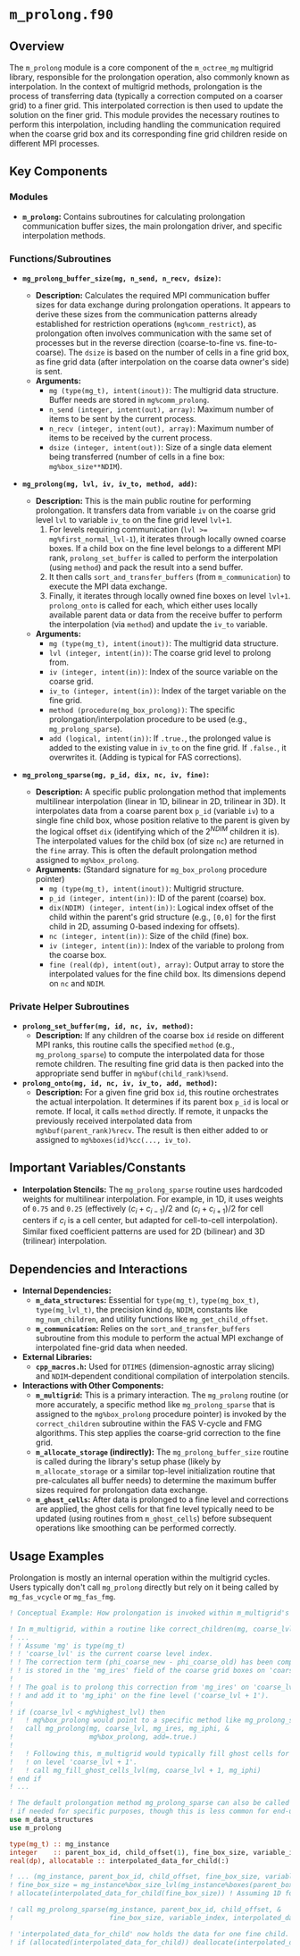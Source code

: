 # `m_prolong.f90`

## Overview

The `m_prolong` module is a core component of the `m_octree_mg` multigrid library, responsible for the prolongation operation, also commonly known as interpolation. In the context of multigrid methods, prolongation is the process of transferring data (typically a correction computed on a coarser grid) to a finer grid. This interpolated correction is then used to update the solution on the finer grid. This module provides the necessary routines to perform this interpolation, including handling the communication required when the coarse grid box and its corresponding fine grid children reside on different MPI processes.

## Key Components

### Modules

- **`m_prolong`:** Contains subroutines for calculating prolongation communication buffer sizes, the main prolongation driver, and specific interpolation methods.

### Functions/Subroutines

- **`mg_prolong_buffer_size(mg, n_send, n_recv, dsize)`:**
  - **Description:** Calculates the required MPI communication buffer sizes for data exchange during prolongation operations. It appears to derive these sizes from the communication patterns already established for restriction operations (`mg%comm_restrict`), as prolongation often involves communication with the same set of processes but in the reverse direction (coarse-to-fine vs. fine-to-coarse). The `dsize` is based on the number of cells in a fine grid box, as fine grid data (after interpolation on the coarse data owner's side) is sent.
  - **Arguments:**
    - `mg (type(mg_t), intent(inout))`: The multigrid data structure. Buffer needs are stored in `mg%comm_prolong`.
    - `n_send (integer, intent(out), array)`: Maximum number of items to be sent by the current process.
    - `n_recv (integer, intent(out), array)`: Maximum number of items to be received by the current process.
    - `dsize (integer, intent(out))`: Size of a single data element being transferred (number of cells in a fine box: `mg%box_size**NDIM`).

- **`mg_prolong(mg, lvl, iv, iv_to, method, add)`:**
  - **Description:** This is the main public routine for performing prolongation. It transfers data from variable `iv` on the coarse grid level `lvl` to variable `iv_to` on the fine grid level `lvl+1`.
    1.  For levels requiring communication (`lvl >= mg%first_normal_lvl-1`), it iterates through locally owned coarse boxes. If a child box on the fine level belongs to a different MPI rank, `prolong_set_buffer` is called to perform the interpolation (using `method`) and pack the result into a send buffer.
    2.  It then calls `sort_and_transfer_buffers` (from `m_communication`) to execute the MPI data exchange.
    3.  Finally, it iterates through locally owned fine boxes on level `lvl+1`. `prolong_onto` is called for each, which either uses locally available parent data or data from the receive buffer to perform the interpolation (via `method`) and update the `iv_to` variable.
  - **Arguments:**
    - `mg (type(mg_t), intent(inout))`: The multigrid data structure.
    - `lvl (integer, intent(in))`: The coarse grid level to prolong from.
    - `iv (integer, intent(in))`: Index of the source variable on the coarse grid.
    - `iv_to (integer, intent(in))`: Index of the target variable on the fine grid.
    - `method (procedure(mg_box_prolong))`: The specific prolongation/interpolation procedure to be used (e.g., `mg_prolong_sparse`).
    - `add (logical, intent(in))`: If `.true.`, the prolonged value is added to the existing value in `iv_to` on the fine grid. If `.false.`, it overwrites it. (Adding is typical for FAS corrections).

- **`mg_prolong_sparse(mg, p_id, dix, nc, iv, fine)`:**
  - **Description:** A specific public prolongation method that implements multilinear interpolation (linear in 1D, bilinear in 2D, trilinear in 3D). It interpolates data from a coarse parent box `p_id` (variable `iv`) to a single fine child box, whose position relative to the parent is given by the logical offset `dix` (identifying which of the $2^{NDIM}$ children it is). The interpolated values for the child box (of size `nc`) are returned in the `fine` array. This is often the default prolongation method assigned to `mg%box_prolong`.
  - **Arguments:** (Standard signature for `mg_box_prolong` procedure pointer)
    - `mg (type(mg_t), intent(inout))`: Multigrid structure.
    - `p_id (integer, intent(in))`: ID of the parent (coarse) box.
    - `dix(NDIM) (integer, intent(in))`: Logical index offset of the child within the parent's grid structure (e.g., `[0,0]` for the first child in 2D, assuming 0-based indexing for offsets).
    - `nc (integer, intent(in))`: Size of the child (fine) box.
    - `iv (integer, intent(in))`: Index of the variable to prolong from the coarse box.
    - `fine (real(dp), intent(out), array)`: Output array to store the interpolated values for the fine child box. Its dimensions depend on `nc` and `NDIM`.

### Private Helper Subroutines

- **`prolong_set_buffer(mg, id, nc, iv, method)`:**
  - **Description:** If any children of the coarse box `id` reside on different MPI ranks, this routine calls the specified `method` (e.g., `mg_prolong_sparse`) to compute the interpolated data for those remote children. The resulting fine grid data is then packed into the appropriate send buffer in `mg%buf(child_rank)%send`.
- **`prolong_onto(mg, id, nc, iv, iv_to, add, method)`:**
  - **Description:** For a given fine grid box `id`, this routine orchestrates the actual interpolation. It determines if its parent box `p_id` is local or remote. If local, it calls `method` directly. If remote, it unpacks the previously received interpolated data from `mg%buf(parent_rank)%recv`. The result is then either added to or assigned to `mg%boxes(id)%cc(..., iv_to)`.

## Important Variables/Constants

- **Interpolation Stencils:** The `mg_prolong_sparse` routine uses hardcoded weights for multilinear interpolation. For example, in 1D, it uses weights of `0.75` and `0.25` (effectively $(c_i + c_{i-1})/2$ and $(c_i + c_{i+1})/2$ for cell centers if $c_i$ is a cell center, but adapted for cell-to-cell interpolation). Similar fixed coefficient patterns are used for 2D (bilinear) and 3D (trilinear) interpolation.

## Dependencies and Interactions

- **Internal Dependencies:**
  - **`m_data_structures`:** Essential for `type(mg_t)`, `type(mg_box_t)`, `type(mg_lvl_t)`, the precision kind `dp`, `NDIM`, constants like `mg_num_children`, and utility functions like `mg_get_child_offset`.
  - **`m_communication`:** Relies on the `sort_and_transfer_buffers` subroutine from this module to perform the actual MPI exchange of interpolated fine-grid data when needed.
- **External Libraries:**
  - **`cpp_macros.h`:** Used for `DTIMES` (dimension-agnostic array slicing) and `NDIM`-dependent conditional compilation of interpolation stencils.
- **Interactions with Other Components:**
  - **`m_multigrid`:** This is a primary interaction. The `mg_prolong` routine (or more accurately, a specific method like `mg_prolong_sparse` that is assigned to the `mg%box_prolong` procedure pointer) is invoked by the `correct_children` subroutine within the FAS V-cycle and FMG algorithms. This step applies the coarse-grid correction to the fine grid.
  - **`m_allocate_storage` (indirectly):** The `mg_prolong_buffer_size` routine is called during the library's setup phase (likely by `m_allocate_storage` or a similar top-level initialization routine that pre-calculates all buffer needs) to determine the maximum buffer sizes required for prolongation data exchange.
  - **`m_ghost_cells`:** After data is prolonged to a fine level and corrections are applied, the ghost cells for that fine level typically need to be updated (using routines from `m_ghost_cells`) before subsequent operations like smoothing can be performed correctly.

## Usage Examples

Prolongation is mostly an internal operation within the multigrid cycles. Users typically don't call `mg_prolong` directly but rely on it being called by `mg_fas_vcycle` or `mg_fas_fmg`.

```fortran
! Conceptual Example: How prolongation is invoked within m_multigrid's correct_children.

! In m_multigrid, within a routine like correct_children(mg, coarse_lvl):
! ...
! ! Assume 'mg' is type(mg_t)
! ! 'coarse_lvl' is the current coarse level index.
! ! The correction term (phi_coarse_new - phi_coarse_old) has been computed and
! ! is stored in the 'mg_ires' field of the coarse grid boxes on 'coarse_lvl'.
!
! ! The goal is to prolong this correction from 'mg_ires' on 'coarse_lvl'
! ! and add it to 'mg_iphi' on the fine level ('coarse_lvl + 1').
!
! if (coarse_lvl < mg%highest_lvl) then
!   ! mg%box_prolong would point to a specific method like mg_prolong_sparse
!   call mg_prolong(mg, coarse_lvl, mg_ires, mg_iphi, &
!                   mg%box_prolong, add=.true.)
!
!   ! Following this, m_multigrid would typically fill ghost cells for mg_iphi
!   ! on level 'coarse_lvl + 1'.
!   ! call mg_fill_ghost_cells_lvl(mg, coarse_lvl + 1, mg_iphi)
! end if
! ...

! The default prolongation method mg_prolong_sparse can also be called directly
! if needed for specific purposes, though this is less common for end-users:
use m_data_structures
use m_prolong

type(mg_t) :: mg_instance
integer    :: parent_box_id, child_offset(1), fine_box_size, variable_index
real(dp), allocatable :: interpolated_data_for_child(:)

! ... (mg_instance, parent_box_id, child_offset, fine_box_size, variable_index are set up)
! fine_box_size = mg_instance%box_size_lvl(mg_instance%boxes(parent_box_id)%lvl + 1)
! allocate(interpolated_data_for_child(fine_box_size)) ! Assuming 1D for simplicity

! call mg_prolong_sparse(mg_instance, parent_box_id, child_offset, &
!                        fine_box_size, variable_index, interpolated_data_for_child)

! 'interpolated_data_for_child' now holds the data for one fine child.
! if (allocated(interpolated_data_for_child)) deallocate(interpolated_data_for_child)

```
